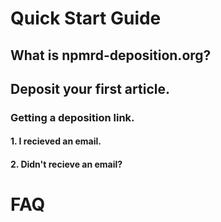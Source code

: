 # Quick Start Guide

## What is npmrd-deposition.org?

## Deposit your first article.
### Getting a deposition link.
#### 1. I recieved an email.
#### 2. Didn't recieve an email?

# FAQ